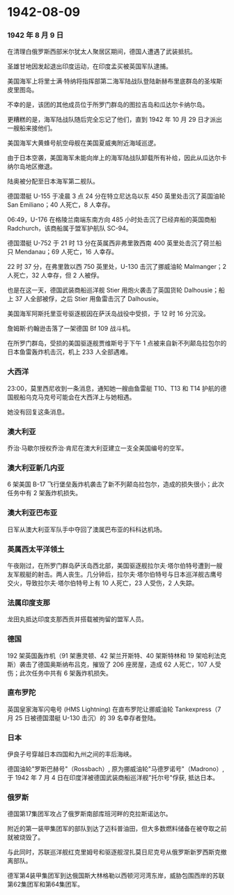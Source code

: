 # 1942-08-09

### 1942 年 8 月 9 日

在清理白俄罗斯西部米尔犹太人聚居区期间，德国人遭遇了武装抵抗。

圣雄甘地因发起退出印度运动，在印度孟买被英国军队逮捕。

美国海军上将里士满·特纳将指挥部第二海军陆战队登陆新赫布里底群岛的圣埃斯皮里图岛。

不幸的是，该团的其他成员位于所罗门群岛的图拉吉岛和瓜达尔卡纳尔岛。

更糟糕的是，海军陆战队随后完全忘记了他们，直到 1942 年 10 月 29
日才派出一艘船来接他们。

美国海军大黄蜂号航空母舰在美国夏威夷附近海域巡逻。

由于日本空袭，美国海军未能向岸上的海军陆战队卸载所有补给，因此从瓜达尔卡纳尔岛地区撤退。

陆奥被分配至日本海军第二舰队。

德国潜艇 U-155 于凌晨 3 点 24 分在特立尼达岛以东 450
英里处击沉了英国油轮 San Emiliano；40 人死亡，8 人幸存。

06:49，U-176 在格陵兰南端东南方向 485 小时处击沉了已经弃船的英国商船
Radchurch，该商船属于盟军护航队 SC-94。

德国潜艇 U-752 于 21 时 13 分在英属西非弗里敦西南 400
英里处击沉了荷兰船只 Mendanau；69 人死亡，16 人幸存。

22 时 37 分，在弗里敦以西 750 英里处，U-130 击沉了挪威油轮 Malmanger；2
人死亡，32 人幸存，但 2 人被俘。

也是在这一天，德国武装商船巡洋舰 Stier 用炮火袭击了英国货轮
Dalhousie；船上 37 人全部被俘，之后 Stier 用鱼雷击沉了 Dalhousie。

美国海军阿斯托里亚号驱逐舰因在萨沃岛战役中受损，于 12 时 16 分沉没。

詹姆斯·约翰逊击落了一架德国 Bf 109 战斗机。

在所罗门群岛，受损的美国驱逐舰贾维斯号于下午 1
点被来自新不列颠岛拉包尔的日本鱼雷轰炸机击沉，机上 233 人全部遇难。

### 大西洋

23:00，莫里西尼收到一条消息，通知她一艘由鱼雷艇 T10、T13 和 T14
护航的德国舰船乌克马克号可能会在大西洋上与她相遇。

她没有回复这条消息。

### 澳大利亚

乔治·马歇尔授权乔治·肯尼在澳大利亚建立一支全美国编号的空军。

### 澳大利亚新几内亚

6 架美国 B-17
飞行堡垒轰炸机袭击了新不列颠岛拉包尔，造成的损失很小；此次任务中有 2
架轰炸机损失。

### 澳大利亚巴布亚

日军从澳大利亚军队手中夺回了澳属巴布亚的科科达机场。

### 英属西太平洋领土

午夜刚过，在所罗门群岛萨沃岛西北部，美国驱逐舰拉尔夫·塔尔伯特号遭到一艘友军舰艇的射击。两人丧生。几分钟后，拉尔夫·塔尔伯特号与日本巡洋舰古鹰号交火，导致拉尔夫·塔尔伯特号上有
10 人死亡，23 人受伤，2 人失踪。

### 法属印度支那

龙田丸抵达印度支那西贡并搭载被拘留的盟军人员。

### 德国

192 架英国轰炸机（91 架惠灵顿、42 架兰开斯特、40 架斯特林和 19
架哈利法克斯）袭击了德国奥斯纳布吕克，摧毁了 206 座房屋，造成 62
人死亡，107 人受伤；此次任务中共有 6 架轰炸机损失。

### 直布罗陀

英国皇家海军闪电号 (HMS Lightning) 在直布罗陀让挪威油轮 Tankexpress（7
月 25 日被德国潜艇 U-130 击沉）的 39 名幸存者登陆。

### 日本

伊良子号穿越日本四国和九州之间的丰后海峡。

德国油轮"罗斯巴赫号"（Rossbach）, 原为挪威油轮"马德罗诺号"（Madrono）,
于 1942 年 7 月 4 日在印度洋被德国武装商船巡洋舰"托尔号"俘获, 抵达日本。

### 俄罗斯

德国第17集团军攻占了俄罗斯南部库班河畔的克拉斯诺达尔。

附近的第一装甲集团军的部队到达了迈科普油田，但大多数燃料储备在被夺取之前就被烧毁了。

与此同时，苏联巡洋舰红克里姆号和驱逐舰涅扎莫日尼克号从俄罗斯新罗西斯克撤离部队。

德军第4装甲集团军到达俄国斯大林格勒以西顿河河湾东岸，威胁包围西岸的苏联第62集团军和第64集团军。